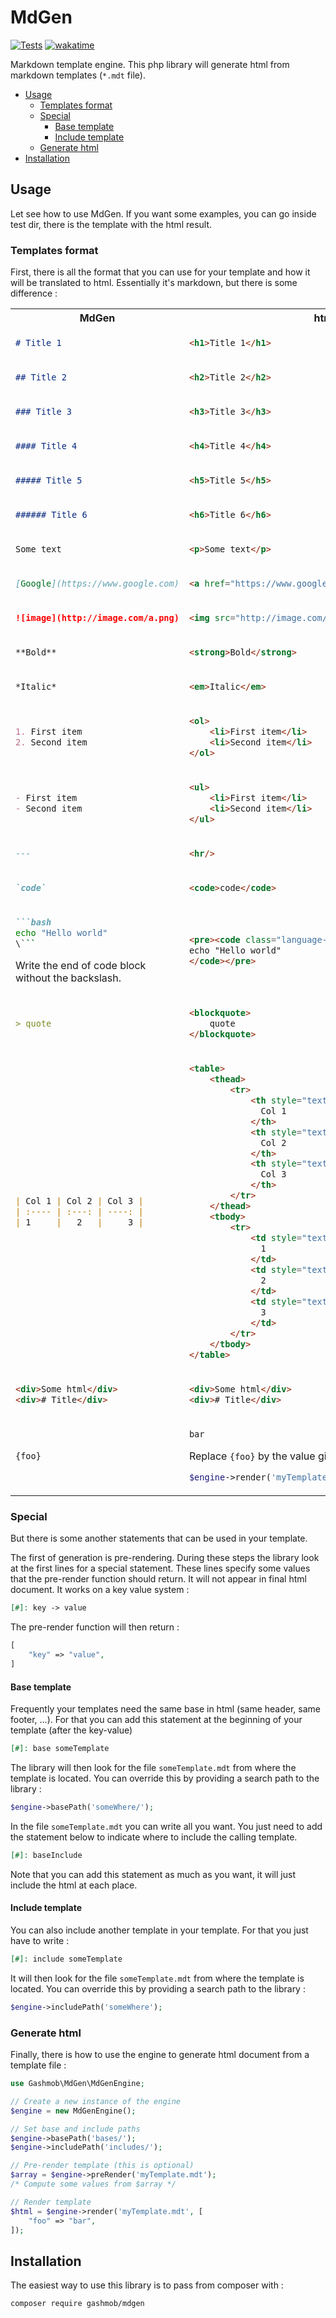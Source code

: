 # MdGen

[![Tests](https://github.com/Gashmob/MdGen/actions/workflows/test.yml/badge.svg)](https://github.com/Gashmob/MdGen/actions/workflows/test.yml)
[![wakatime](https://wakatime.com/badge/user/c1e2386d-065c-4366-b163-d98f957273dc/project/44c9d956-4bea-471c-8dc6-5752f533022a.svg)](https://wakatime.com/badge/user/c1e2386d-065c-4366-b163-d98f957273dc/project/44c9d956-4bea-471c-8dc6-5752f533022a)

Markdown template engine. This php library will generate html from markdown templates (`*.mdt` file).

- [Usage](#usage)
  - [Templates format](#templates-format)
  - [Special](#special)
    - [Base template](#base-template)
    - [Include template](#include-template)
  - [Generate html](#generate-html)
- [Installation](#installation)

## Usage

Let see how to use MdGen. If you want some examples, you can go inside test dir, there is the template with the html result.

### Templates format

First, there is all the format that you can use for your template and how it will be translated to html. Essentially it's markdown, but there is some difference :

<table>
<tr><th>MdGen</th><th>html</th></tr>
<tr>
<td>

```md
# Title 1
```

</td>
<td>

```html
<h1>Title 1</h1>
```

</td>
</tr>
<tr>
<td>

```md
## Title 2
```

</td>
<td>

```html
<h2>Title 2</h2>
```

</td>
</tr>
<tr>
<td>

```md
### Title 3
```

</td>
<td>

```html
<h3>Title 3</h3>
```

</td>
</tr>
<tr>
<td>

```md
#### Title 4
```

</td>
<td>

```html
<h4>Title 4</h4>
```

</td>
</tr>
<tr>
<td>

```md
##### Title 5
```

</td>
<td>

```html
<h5>Title 5</h5>
```

</td>
</tr>
<tr>
<td>

```md
###### Title 6
```

</td>
<td>

```html
<h6>Title 6</h6>
```

</td>
</tr>
<tr>
<td>

```md
Some text
```

</td>
<td>

```html
<p>Some text</p>
```

</td>
</tr>
<tr>
<td>

```md
[Google](https://www.google.com)
```

</td>
<td>

```html
<a href="https://www.google.com">Google</a>
```

</td>
</tr>
<tr>
<td>

```md
![image](http://image.com/a.png)
```

</td>
<td>

```html
<img src="http://image.com/a.png" alt="image"/>
```

</td>
</tr>
<tr>
<td>

```md
**Bold**
```

</td>
<td>

```html
<strong>Bold</strong>
```

</td>
</tr>
<tr>
<td>

```md
*Italic*
```

</td>
<td>

```html
<em>Italic</em>
```

</td>
</tr>
<tr>
<td>

```md
1. First item
2. Second item
```

</td>
<td>

```html
<ol>
    <li>First item</li>
    <li>Second item</li>
</ol>
```

</td>
</tr>
<tr>
<td>

```md
- First item
- Second item
```

</td>
<td>

```html
<ul>
    <li>First item</li>
    <li>Second item</li>
</ul>
```

</td>
</tr>
<tr>
<td>

```md
---
```

</td>
<td>

```html
<hr/>
```

</td>
</tr>
<tr>
<td>

```md
`code`
```

</td>
<td>

```html
<code>code</code>
```

</td>
</tr>
<tr>
<td>

```md
```bash
echo "Hello world"
\```
```

Write the end of code block without the backslash.

</td>
<td>

```html
<pre><code class="language-bash">
echo "Hello world"
</code></pre>
```

</td>
</tr>
<tr>
<td>

```md
> quote
```

</td>
<td>

```html
<blockquote>
    quote
</blockquote>
```

</td>
</tr>
<tr>
<td>

```md
| Col 1 | Col 2 | Col 3 |
| :---- | :---: | ----: |
| 1     |   2   |     3 |
```

</td>
<td>

```html
<table>
    <thead>
        <tr>
            <th style="text-align:left;">
              Col 1
            </th>
            <th style="text-align:center;">
              Col 2
            </th>
            <th style="text-align:right;">
              Col 3
            </th>
        </tr>
    </thead>
    <tbody>
        <tr>
            <td style="text-align:left;">
              1
            </td>
            <td style="text-align:center;">
              2
            </td>
            <td style="text-align:right;">
              3
            </td>
        </tr>
    </tbody>
</table>
```

</td>
</tr>
<tr>
<td>

```md
<div>Some html</div>
<div># Title</div>
```

</td>
<td>

```html
<div>Some html</div>
<div># Title</div>
```

</td>
</tr>
<tr>
<td>

```md
{foo}
```

</td>
<td>

```html
bar
```

Replace `{foo}` by the value given at the render function :

```php
$engine->render('myTemplate.mdt', [ "foo" => "bar" ])
```

</td>
</tr>
</table>

### Special

But there is some another statements that can be used in your template.

The first of generation is pre-rendering. During these steps the library look at the first lines for a special statement. These lines specify some values that the pre-render function should return. It will not appear in final html document. It works on a key value system :

```md
[#]: key -> value
```

The pre-render function will then return :

```php
[
    "key" => "value",
]
```

#### Base template

Frequently your templates need the same base in html (same header, same footer, ...). For that you can add this statement at the beginning of your template (after the key-value)

```md
[#]: base someTemplate
```

The library will then look for the file `someTemplate.mdt` from where the template is located. You can override this by providing a search path to the library :

```php
$engine->basePath('someWhere/');
```

In the file `someTemplate.mdt` you can write all you want. You just need to add the statement below to indicate where to include the calling template.

```md
[#]: baseInclude
```

Note that you can add this statement as much as you want, it will just include the html at each place.

#### Include template

You can also include another template in your template. For that you just have to write :

```md
[#]: include someTemplate
```

It will then look for the file `someTemplate.mdt` from where the template is located. You can override this by providing a search path to the library :

```php
$engine->includePath('someWhere');
```

### Generate html 

Finally, there is how to use the engine to generate html document from a template file :

```php
use Gashmob\MdGen\MdGenEngine;

// Create a new instance of the engine
$engine = new MdGenEngine();

// Set base and include paths
$engine->basePath('bases/');
$engine->includePath('includes/');

// Pre-render template (this is optional)
$array = $engine->preRender('myTemplate.mdt');
/* Compute some values from $array */

// Render template
$html = $engine->render('myTemplate.mdt', [
    "foo" => "bar",
]);
```

## Installation

The easiest way to use this library is to pass from composer with :

```console
composer require gashmob/mdgen
```